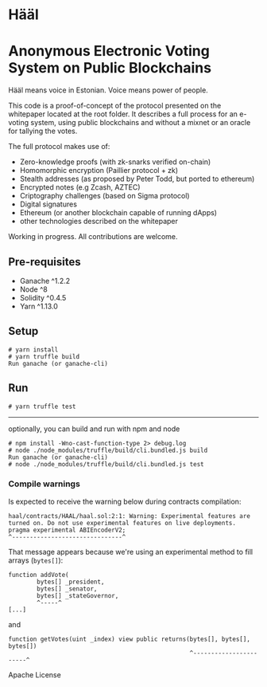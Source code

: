 # Hääl
# Anonymous Electronic Voting System on Public Blockchains 

Hääl means voice in Estonian. Voice means power of people.

This code is a proof-of-concept of the protocol presented on the whitepaper located at the root folder.
It describes a full process for an e-voting system, using public blockchains and without a mixnet or an oracle for tallying the votes.

The full protocol makes use of:
- Zero-knowledge proofs (with zk-snarks verified on-chain)
- Homomorphic encryption (Paillier protocol + zk)
- Stealth addresses (as proposed by Peter Todd, but ported to ethereum)
- Encrypted notes (e.g Zcash, AZTEC)
- Criptography challenges (based on Sigma protocol)
- Digital signatures
- Ethereum (or another blockchain capable of running dApps)
- other technologies described on the whitepaper

Working in progress.
All contributions are welcome.

## Pre-requisites
- Ganache ^1.2.2
- Node ^8
- Solidity ^0.4.5
- Yarn ^1.13.0

## Setup
```
# yarn install
# yarn truffle build
Run ganache (or ganache-cli)
```

## Run
```
# yarn truffle test
```

---
optionally, you can build and run with npm and node
```
# npm install -Wno-cast-function-type 2> debug.log
# node ./node_modules/truffle/build/cli.bundled.js build
Run ganache (or ganache-cli)
# node ./node_modules/truffle/build/cli.bundled.js test
```


### Compile warnings

Is expected to receive the warning below during contracts compilation:
```
haal/contracts/HAAL/haal.sol:2:1: Warning: Experimental features are turned on. Do not use experimental features on live deployments.
pragma experimental ABIEncoderV2;
^-------------------------------^
```

That message appears because we're using an experimental method to fill arrays (`bytes[]`):
```
function addVote(
        bytes[] _president, 
        bytes[] _senator, 
        bytes[] _stateGovernor,
        ^-----^
[...]
```
and
```
function getVotes(uint _index) view public returns(bytes[], bytes[], bytes[])
                                                   ^-----------------------^
```

Apache License
